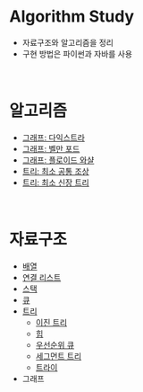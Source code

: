 # Algorithm Study
* 자료구조와 알고리즘을 정리
* 구현 방법은 파이썬과 자바를 사용

<br>

# 알고리즘

* [그래프: 다익스트라](https://github.com/HYEEWON/algorithm-study/blob/main/graph/dijkstra.md)
* [그래프: 벨만 포드](https://github.com/HYEEWON/algorithm-study/blob/main/graph/bellman-ford.md)
* [그래프: 플로이드 와샬](https://github.com/HYEEWON/algorithm-study/blob/main/graph/floyd-warshall.md)
* [트리: 최소 공통 조상](https://github.com/HYEEWON/algorithm-study/blob/main/tree/lca.md)
* [트리: 최소 신장 트리](https://github.com/HYEEWON/algorithm-study/blob/main/tree/mst.md)

<br>

# 자료구조
* [배열](https://github.com/HYEEWON/algorithm-study/blob/main/data-structure/data-structure.md#배열)
* [연결 리스트](https://github.com/HYEEWON/algorithm-study/blob/main/data-structure/data-structure.md#연결-리스트)
* [스택](https://github.com/HYEEWON/algorithm-study/blob/main/data-structure/data-structure.md#스택)
* [큐](https://github.com/HYEEWON/algorithm-study/blob/main/data-structure/data-structure.md#큐)
* [트리](https://github.com/HYEEWON/algorithm-study/blob/main/data-structure/tree.md)
  * [이진 트리](https://github.com/HYEEWON/algorithm-study/blob/main/data-structure/tree.md#이진-트리-Binary-Tree)
  * [힙](https://github.com/HYEEWON/algorithm-study/blob/main/data-structure/tree.md#힙-Heap)
  * [우선순위 큐](https://github.com/HYEEWON/algorithm-study/blob/main/data-structure/tree.md#우선순위-큐-Priority-Queue)
  * [세그먼트 트리](https://github.com/HYEEWON/algorithm-study/blob/main/data-structure/tree.md#세그먼트-트리-Segment-Tree)
  * [트라이](https://github.com/HYEEWON/algorithm-study/blob/main/data-structure/tree.md#트라이-Trie)
* 그래프